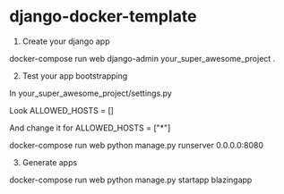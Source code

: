 # django-docker-template

1. Create your django app

docker-compose run web django-admin your_super_awesome_project . 

2. Test your app bootstrapping

In your_super_awesome_project/settings.py

Look 
ALLOWED_HOSTS = []

And change it for
ALLOWED_HOSTS = ["*"]

docker-compose run web python manage.py runserver 0.0.0.0:8080

3. Generate apps

docker-compose run web python manage.py startapp blazingapp
